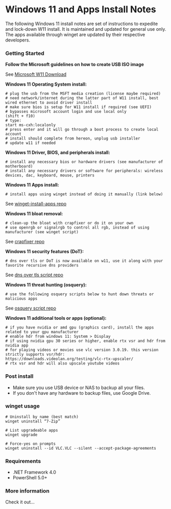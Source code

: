 # Windows 11 and Apps Install Notes
The following Windows 11 install notes are set of instructions to expedite and lock-down W11 install. 
It is maintained and updated for general use only. 
The apps available through winget are updated by their respective developers.


### Getting Started
**Follow the Microsoft guidelines on how to create USB ISO image**

See [Microsoft W11 Download](https://www.microsoft.com/en-us/software-download/windows11)

**Windows 11 Operating System install:**

```
# plug the usb from the MSFT media creation (license maybe required)
# need network/internet during the latter part of W11 install, best wired ethernet to avoid driver install
# make sure bios is setup for W11 install if required (see UEFI)
# bypasses microsoft account login and use local only
(shift + f10)
# type:
start ms-cxh:localonly
# press enter and it will go through a boot process to create local account
# install should complete from hereon, unplug usb installer
# update w11 if needed
```

**Windows 11 Driver, BIOS, and peripherals install:**

```
# install any necessary bios or hardware drivers (see manufacturer of motherboard)
# install any necessary drivers or software for peripherals: wireless devices, dac, keyboard, mouse, printers
```

**Windows 11 Apps install:**

```
# install apps using winget instead of doing it manually (link below)
```

See [winget-install-apps repo](https://github.com/divemarkus/winget-install-apps)


**Windows 11 bloat removal:**

```
# clean-up the bloat with crapfixer or do it on your own
# use openrgb or signalrgb to control all rgb, instead of using manufacturer (see winget script)
```

See [crapfixer repo](https://github.com/builtbybel/CrapFixer)


**Windows 11 security features (DoT):**

```
# dns over tls or DoT is now available on w11, use it along with your favorite recursive dns providers
```

See [dns over tls script repo](https://github.com/divemarkus/scripts/blob/main/Configure-DoT.ps1)


**Windows 11 threat hunting (osquery):**

```
# use the following osquery scripts below to hunt down threats or malicious apps
```

See [osquery script repo](https://github.com/divemarkus/osquery/blob/main/W11-Threat-Hunting-v1)


**Windows 11 additional tools or apps (optional):**

```
# if you have nvidia or amd gpu (graphics card), install the apps related to your gpu manufacturer
# enable hdr from windows 11: System > Display
# if using nvidia gpu 30 series or higher, enable rtx vsr and hdr from nvidia app
# for playing videos or movies use vlc version 3.0.19. this version strictly supports vsr/hdr:
https://downloads.videolan.org/testing/vlc-rtx-upscaler/
# rtx vsr and hdr will also upscale youtube videos
```

### Post install
* Make sure you use USB device or NAS to backup all your files. 
* If you don't have any hardware to backup files, use Google Drive.

### winget usage

```
# Uninstall by name (best match)
winget uninstall “7-Zip”

# List upgradeable apps
winget upgrade

# Force-yes on prompts
winget uninstall --id VLC.VLC --silent --accept-package-agreements
```

### Requirements
* .NET Framework 4.0
* PowerShell 5.0+

### More information
Check it out...


